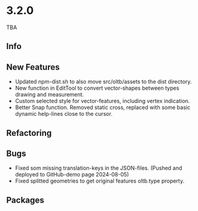 # 3.2.0
TBA

## Info

## New Features
- Updated npm-dist.sh to also move src/oltb/assets to the dist directory.
- New function in EditTool to convert vector-shapes between types drawing and measurement.
- Custom selected style for vector-features, including vertex indication.
- Better Snap function. Removed static cross, replaced with some basic dynamic help-lines close to the cursor.

## Refactoring

## Bugs
- Fixed som missing translation-keys in the JSON-files. (Pushed and deployed to GitHub-demo page 2024-08-05)
- Fixed splitted geometries to get original features oltb.type property.

## Packages